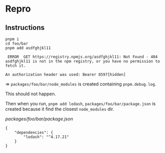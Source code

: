 # Repro

## Instructions

```
pnpm i
cd foo/bar
pnpm add asdfghjkl11
```

```
 ERROR  GET https://registry.npmjs.org/asdfghjkl11: Not Found - 404
asdfghjkl11 is not in the npm registry, or you have no permission to fetch it.

An authorization header was used: Bearer 8597[hidden]
```

=> `packages/foo/bar/node_modules` is created containing `pnpm.debug.log`.

This should not happen.

Then when you run, `pnpm add lodash`, `packages/foo/bar/package.json` is created because it find the closest `node_modules` dir.

_packages/foo/bar/package.json_

```
{
	"dependencies": {
		"lodash": "^4.17.21"
	}
}
```
